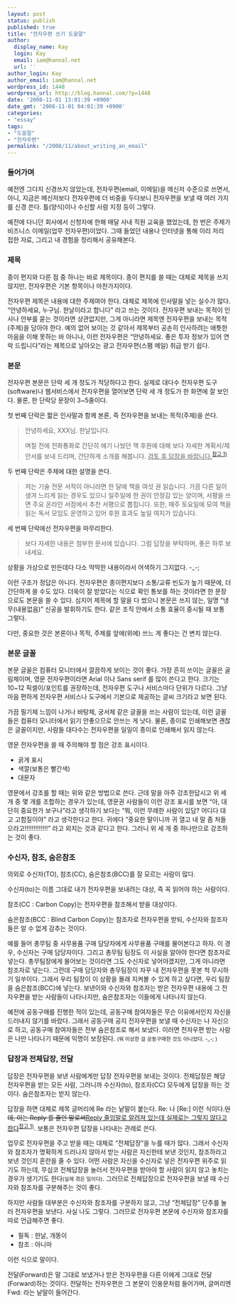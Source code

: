 ```yaml
---
layout: post
status: publish
published: true
title: "전자우편 쓰기 도움말"
author:
  display_name: Kay
  login: Kay
  email: iam@hannal.net
  url: ''
author_login: Kay
author_email: iam@hannal.net
wordpress_id: 1448
wordpress_url: http://blog.hannal.com/?p=1448
date: '2008-11-01 13:01:39 +0900'
date_gmt: '2008-11-01 04:01:39 +0900'
categories:
- "essay"
tags:
- "도움말"
- "전자우편"
permalink: "/2008/11/about_writing_an_email"
---
```

<h3>들어가며</h3>
<p>예전엔 그다지 신경쓰지 않았는데, 전자우편(email, 이메일)을 메신저 수준으로 쓰면서, 아니, 지금은 메신저보다 전자우편에 더 비중을 두다보니 전자우편을 보낼 때 여러 가지를 신경 쓴다. 틀(양식)이나 수신할 사람 지정 등이 그렇다.</p>
<p>예전에 다니던 회사에서 신청자에 한해 매달 사내 직원 교육을 했었는데, 한 번은 주제가 비즈니스 이메일(업무 전자우편)이었다. 그때 들었던 내용나 인터넷을 통해 이리 저리 접한 자료, 그리고 내 경험을 정리해서 공유해본다.</p>
<h3>제목</h3>
<p>종이 편지와 다른 점 중 하나는 바로 제목이다. 종이 편지를 쓸 때는 대체로 제목을 쓰지 않지만, 전자우편은 기본 항목이나 마찬가지이다.</p>
<p>전자우편 제목은 내용에 대한 주제여야 한다. 대체로 제목에 인사말을 넣는 실수가 많다. “안녕하세요, 누구님. 한날이라고 합니다” 라고 쓰는 것이다. 전자우편 보내는 목적이 인사나 안부를 묻는 것이라면 상관없지만, 그게 아니라면 제목엔 전자우편을 보내는 목적(주제)을 담아야 한다. 예의 없어 보이는 것 같아서 제목부터 공손히 인사하려는 애틋한 마음을 이해 못하는 바 아니나, 이런 전자우편은 “안녕하세요. 좋은 투자 정보가 있어 연락 드립니다”라는 제목으로 날아오는 광고 전자우편(스팸 메일) 취급 받기 쉽다.</p>
<h3>본문</h3>
<p>전자우편 본문은 단락 세 개 정도가 적당하다고 한다. 실제로 대다수 전자우편 도구(software)나 웹서비스에서 전자우편을 열어보면 단락 세 개 정도가 한 화면에 잘 보인다. 물론, 한 단락당 문장이 3~5줄이다.</p>
<p>첫 번째 단락은 짧은 인사말과 함께 본론, 즉 전자우편을 보내는 목적(주제)을 쓴다.</p>
<blockquote><p>안녕하세요, XXX님. 한날입니다.</p>
<p>며칠 전에 전화통화로 간단히 얘기 나눴던 책 후원에 대해 보다 자세한 계획서/제안서를 보내 드리며, 간단하게 소개를 해봅니다. <ins datetime="2008-11-01T06:49:59+00:00">검토 후 답장을 바랍니다.</ins><sup><a href="http://blog.hannal.com/about_writing_an_email/#comment-60591">참고 1)</a></sup></p></blockquote>
<p>두 번째 단락은 주제에 대한 설명을 쓴다.</p>
<blockquote><p>저는 기술 전문 서적이 아니라면 한 달에 책을 여섯 권 읽습니다. 가끔 다른 일이 생겨 느리게 읽는 경우도 있으니 일주일에 한 권이 안정감 있는 양이며, 서평을 쓰면 주요 온라인 서점에서 추천 서평으로 뽑힙니다. 또한, 매주 토요일에 모여 책을 읽는 독서 모임도 운영하고 있어 후원 효과도 높일 여지가 있습니다.</p></blockquote>
<p>세 번째 단락에선 전자우편을 마무리한다.</p>
<blockquote><p>보다 자세한 내용은 첨부한 문서에 있습니다. 그럼 답장을 부탁하며, 좋은 하루 보내세요.</p></blockquote>
<p>상황을 가상으로 만든데다 다소 딱딱한 내용이라서 어색하기 그지없다. -_-;</p>
<p>이런 구조가 정답은 아니다. 전자우편은 종이편지보다 소통/교류 빈도가 높기 때문에, 더 간단하게 쓸 수도 있다. 더욱이 잘 받았다는 식으로 확인 통보를 하는 것이라면 한 문장으로도 본문을 쓸 수 있다. 심지어 제목에 할 말을 다 썼으니 본문은 쓰지 않는, 일명 “냉무(내용없음)” 신공을 발휘하기도 한다. 같은 조직 안에서 소통 효율이 중시될 때 보통 그렇다.</p>
<p>다만, 중요한 것은 본론이나 목적, 주제를 앞에(위에) 쓰느 게 좋다는 건 변치 않는다.</p>
<h3>본문 글꼴</h3>
<p>본문 글꼴은 컴퓨터 모니터에서 깔끔하게 보이는 것이 좋다. 가장 흔히 쓰이는 글꼴은 굴림체이며, 영문 전자우편이라면 Arial 이나 Sans serif 를 많이 쓴다고 한다. 크기는 10~12 픽셀이/포인트를 권장하는데, 전자우편 도구나 서비스마다 단위가 다르다. 그냥 마음 편하게 전자우편 서비스나 도구에서 기본으로 제공하는 글씨 크기라고 보면 된다.</p>
<p>가끔 필기체 느낌이 나거나 바탕체, 궁서체 같은 글꼴을 쓰는 사람이 있는데, 이런 글꼴들은 컴퓨터 모니터에서 읽기 안좋으므로 안쓰는 게 낫다. 물론, 종이로 인쇄해보면 괜찮은 글꼴이지만, 사람들 대다수는 전자우편을 일일이 종이로 인쇄해서 읽지 않는다.</p>
<p>영문 전자우편을 쓸 때 주의해야 할 점은 강조 표시이다.</p>
<ul>
<li>굵게 표시</li>
<li>색깔(보통은 빨간색)</li>
<li>대문자</li>
</ul>
<p>영문에서 강조를 할 때는 위와 같은 방법으로 쓴다. 근데 말을 아주 강조한답시고 위 세 개 중 몇 개를 조합하는 경우가 있는데, 영문권 사람들이 이런 강조 표시를 보면 “아, 대단히 중요한가 보구나”라고 생각하기 보다는 “뭐, 이런 무례한 사람이 있담? 어디다 대고 고함질이야” 라고 생각한다고 한다. 귀에다 “중요한 말이니까 귀 열고 내 말 좀 처들으라고!!!!!!!!!!!!!” 라고 외치는 것과 같다고 한다. 그러니 위 세 개 중 하나만으로 강조하는 것이 좋다.</p>
<h3>수신자, 참조, 숨은참조</h3>
<p>의외로 수신자(TO), 참조(CC), 숨은참조(BCC)를 잘 모르는 사람이 많다.</p>
<p>수신자(to)는 이름 그대로 내가 전자우편을 보내려는 대상, 즉 꼭 읽어야 하는 사람이다.</p>
<p>참조(CC : Carbon Copy)는 전자우편을 참조해서 받을 대상이다.</p>
<p>숨은참조(BCC : Blind Carbon Copy)는 참조자로 전자우편을 받되, 수신자와 참조자들은 알 수 없게 감추는 것이다.</p>
<p>예를 들어 총무팀 중 사무용품 구매 담당자에게 사무용품 구매를 물어본다고 하자. 이 경우, 수신자는 구매 담당자이다. 그리고 총무팀 팀장도 이 사실을 알아야 한다면 참조자로 넣는다. 총무팀장에게 물어보는 것이라면 그도 수신자로 넣어야겠지만, 그게 아니라면 참조자로 넣는다. 그런데 구매 담당자와 총무팀장이 자꾸 내 전자우편을 못본 척 무시하기 일쑤이다. 그래서 우리 팀장이 이 상황을 몰래 지켜볼 수 있게 하고 싶다면, 우리 팀장을 숨은참조(BCC)에 넣는다. 보낸이와 수신자와 참조자는 받은 전자우편 내용에 그 전자우편을 받는 사람들이 나타나지만, 숨은참조자는 이들에게 나타나지 않는다.</p>
<p>예전에 공동구매를 진행한 적이 있는데, 공동구매 참여자들은 무슨 이유에서인지 자신을 드러내지 않기를 바랐다. 그래서 공동구매 공지 전자우편을 보낼 때 수신자는 나 자신으로 하고, 공동구매 참여자들은 전부 숨은참조로 해서 보냈다. 이러면 전자우편 받는 사람은 나만 나타나기 때문에 익명이 보장된다. <small>(뭐 이상한 걸 공동구매한 것도 아니었다. -_-; )</small></p>
<h3>답장과 전체답장, 전달</h3>
<p>답장은 전자우편을 보낸 사람에게만 답장 전자우편을 보내는 것이다. 전체답장은 해당 전자우편을 받는 모든 사람, 그러니까 수신자(to), 참조자(CC) 모두에게 답장을 하는 것이다. 숨은참조자는 받지 않는다.</p>
<p>답장을 하면 대체로 제목 글머리에 Re 라는 낱말이 붙는다. Re: 나 [Re:] 이런 식이다.<del datetime="2008-11-06T03:44:18+00:00">인데, 이는 Reply 를 줄인 말로써</del><ins datetime="2008-11-06T03:44:18+00:00">Reply 줄임말로 알려져 있는데 실제로는 그렇지 않다고 한다</ins><sup><a href="http://blog.hannal.com/about_writing_an_email/#comment-60745">참고 1)</a></sup>. 보통은 전자우편 답장을 나타내는 관례로 쓴다.</p>
<p>업무로 전자우편을 주고 받을 때는 대체로 “전체답장”을 누를 때가 많다. 그래서 수신자와 참조자가 명확하게 드러나지 않아서 받는 사람은 자신한테 보낸 것인지, 참조하라고 보낸 것인지 혼란을 줄 수 있다. 어떤 사람은 자신을 수신자로 넣은 전자우편 위주로 읽기도 하는데, 무심코 전체답장을 눌러서 전자우편을 받아야 할 사람이 읽지 않고 놓치는 경우가 생기기도 한다<small>(실제 겪은 일이다)</small>. 그러므로 전체답장으로 전자우편을 보낼 때 수신자와 참조자를 구분해주는 것이 좋다.</p>
<p>하지만 사람들 대부분은 수신자와 참조자를 구분하지 않고, 그냥 “전체답장” 단추를 눌러 전자우편을 보낸다. 사실 나도 그렇다. 그러므로 전자우편 본문에 수신자와 참조자를 따로 언급해주면 좋다.</p>
<ul>
<li>필독 : 한날, 개똥이</li>
<li>참조 : 아니마</li>
</ul>
<p>이런 식으로 말이다.</p>
<p>전달(Forward)은 말 그대로 보냈거나 받은 전자우편을 다른 이에게 그대로 전달(Forward)하는 것이다. 전달하는 전자우편은 그 본문이 인용문처럼 들어가며, 글머리엔 Fwd: 라는 낱말이 들어간다.</p>
